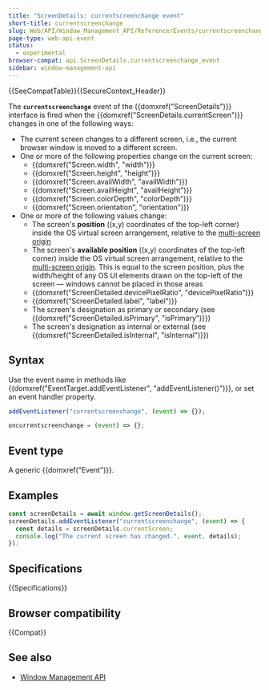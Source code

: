 ```yaml
---
title: "ScreenDetails: currentscreenchange event"
short-title: currentscreenchange
slug: Web/API/Window_Management_API/Reference/Events/currentscreenchange
page-type: web-api-event
status:
  - experimental
browser-compat: api.ScreenDetails.currentscreenchange_event
sidebar: window-management-api
---
```


{{SeeCompatTable}}{{SecureContext_Header}}

The **`currentscreenchange`** event of the {{domxref("ScreenDetails")}} interface is fired when the {{domxref("ScreenDetails.currentScreen")}} changes in one of the following ways:

- The current screen changes to a different screen, i.e., the current browser window is moved to a different screen.
- One or more of the following properties change on the current screen:
  - {{domxref("Screen.width", "width")}}
  - {{domxref("Screen.height", "height")}}
  - {{domxref("Screen.availWidth", "availWidth")}}
  - {{domxref("Screen.availHeight", "availHeight")}}
  - {{domxref("Screen.colorDepth", "colorDepth")}}
  - {{domxref("Screen.orientation", "orientation")}}
- One or more of the following values change:
  - The screen's **position** ((x,y) coordinates of the top-left corner) inside the OS virtual screen arrangement, relative to the [multi-screen origin](/en-US/docs/Web/API/Window_Management_API/Guides/Multi-screen_origin)
  - The screen's **available position** ((x,y) coordinates of the top-left corner) inside the OS virtual screen arrangement, relative to the [multi-screen origin](/en-US/docs/Web/API/Window_Management_API/Guides/Multi-screen_origin). This is equal to the screen position, plus the width/height of any OS UI elements drawn on the top-left of the screen — windows cannot be placed in those areas
  - {{domxref("ScreenDetailed.devicePixelRatio", "devicePixelRatio")}}
  - {{domxref("ScreenDetailed.label", "label")}}
  - The screen's designation as primary or secondary (see {{domxref("ScreenDetailed.isPrimary", "isPrimary")}})
  - The screen's designation as internal or external (see {{domxref("ScreenDetailed.isInternal", "isInternal")}})

## Syntax

Use the event name in methods like {{domxref("EventTarget.addEventListener", "addEventListener()")}}, or set an event handler property.

```js
addEventListener("currentscreenchange", (event) => {});

oncurrentscreenchange = (event) => {};
```

## Event type

A generic {{domxref("Event")}}.

## Examples

```js
const screenDetails = await window.getScreenDetails();
screenDetails.addEventListener("currentscreenchange", (event) => {
  const details = screenDetails.currentScreen;
  console.log("The current screen has changed.", event, details);
});
```

## Specifications

{{Specifications}}

## Browser compatibility

{{Compat}}

## See also

- [Window Management API](/en-US/docs/Web/API/Window_Management_API)
